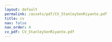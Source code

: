 ```yaml
---
layout: default
permalink: /assets/pdf/CV_StanleySenRiyanto.pdf
title: cv
nav: false
nav_order: 4
cv_pdf: CV_StanleySenRiyanto.pdf
---
```

<!-- [CV_StanleySenRiyanto.pdf](/assets/pdf/CV_StanleySenRiyanto.pdf) -->
